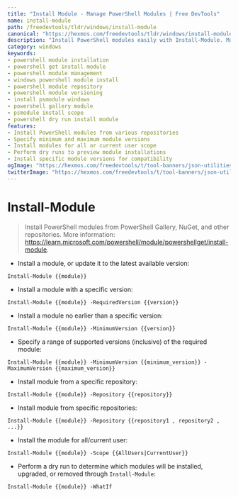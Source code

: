 ```yaml
---
title: "Install Module - Manage PowerShell Modules | Free DevTools"
name: install-module
path: /freedevtools/tldr/windows/install-module
canonical: "https://hexmos.com/freedevtools/tldr/windows/install-module/"
description: "Install PowerShell modules easily with Install-Module. Manage versions, repositories, and scopes. Simplify module management with this free online tool, no registration required."
category: windows
keywords:
- powershell module installation
- powershell get install module
- powershell module management
- windows powershell module install
- powershell module repository
- powershell module versioning
- install psmodule windows
- powershell gallery module
- psmodule install scope
- powershell dry run install module
features:
- Install PowerShell modules from various repositories
- Specify minimum and maximum module versions
- Install modules for all or current user scope
- Perform dry runs to preview module installations
- Install specific module versions for compatibility
ogImage: "https://hexmos.com/freedevtools/t/tool-banners/json-utilities-banner.png"
twitterImage: "https://hexmos.com/freedevtools/t/tool-banners/json-utilities-banner.png"
---
```


# Install-Module

> Install PowerShell modules from PowerShell Gallery, NuGet, and other repositories.
> More information: <https://learn.microsoft.com/powershell/module/powershellget/install-module>.

- Install a module, or update it to the latest available version:

`Install-Module {{module}}`

- Install a module with a specific version:

`Install-Module {{module}} -RequiredVersion {{version}}`

- Install a module no earlier than a specific version:

`Install-Module {{module}} -MinimumVersion {{version}}`

- Specify a range of supported versions (inclusive) of the required module:

`Install-Module {{module}} -MinimumVersion {{minimum_version}} -MaximumVersion {{maximum_version}}`

- Install module from a specific repository:

`Install-Module {{module}} -Repository {{repository}}`

- Install module from specific repositories:

`Install-Module {{module}} -Repository {{repository1 , repository2 , ...}}`

- Install the module for all/current user:

`Install-Module {{module}} -Scope {{AllUsers|CurrentUser}}`

- Perform a dry run to determine which modules will be installed, upgraded, or removed through `Install-Module`:

`Install-Module {{module}} -WhatIf`
